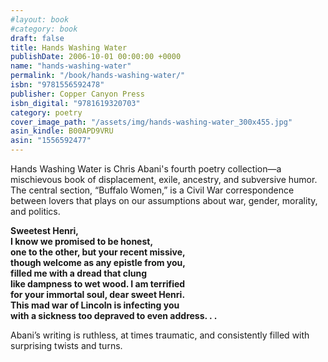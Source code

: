 ```yaml
---
#layout: book
#category: book
draft: false
title: Hands Washing Water
publishDate: 2006-10-01 00:00:00 +0000
name: "hands-washing-water"
permalink: "/book/hands-washing-water/"
isbn: "9781556592478"
publisher: Copper Canyon Press
isbn_digital: "9781619320703"
category: poetry
cover_image_path: "/assets/img/hands-washing-water_300x455.jpg"
asin_kindle: B00APD9VRU
asin: "1556592477"
---
```


Hands Washing Water is Chris Abani's fourth poetry collection—a mischievous book of displacement, exile, ancestry, and subversive humor. The central section, “Buffalo Women,” is a Civil War correspondence between lovers that plays on our assumptions about war, gender, morality, and politics.


**Sweetest Henri,**    
**I know we promised to be honest,**  
**one to the other, but your recent missive,**  
**though welcome as any epistle from you,**  
**filled me with a dread that clung**  
**like dampness to wet wood. I am terrified**  
**for your immortal soul, dear sweet Henri.**  
**This mad war of Lincoln is infecting you**  
**with a sickness too depraved to even address. . .**  

Abani’s writing is ruthless, at times traumatic, and consistently filled with surprising twists and turns.
